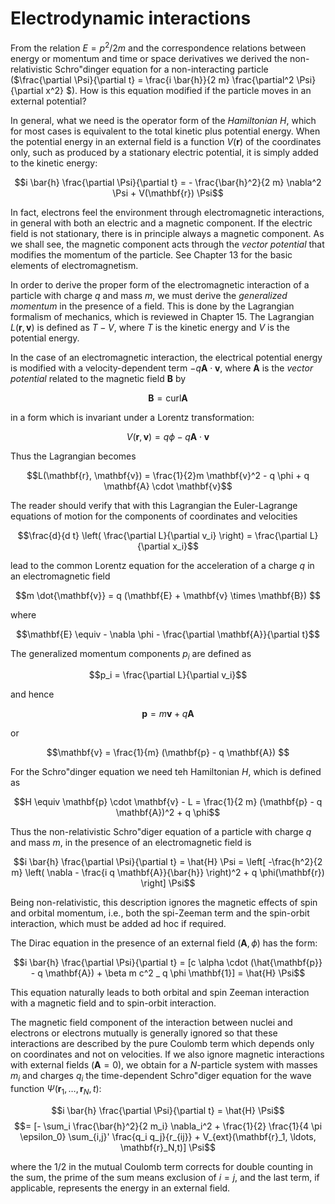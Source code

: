 # Electrodynamic interactions

From the relation $E = p^2/2m$ and the correspondence relations between energy or momentum and time or space derivatives we derived the non-relativistic Schro\"dinger equation for a non-interacting particle ($\frac{\partial \Psi}{\partial t} = \frac{i \bar{h}}{2 m} \frac{\partial^2 \Psi}{\partial x^2} $).
How is this equation modified if the particle moves in an external potential?

In general, what we need is the operator form of the _Hamiltonian_ $H$, which for most cases is equivalent to the total kinetic plus potential energy.
When the potential energy in an external field is a function $V(\mathbf{r})$ of the coordinates only, such as produced by a stationary electric potential, it is simply added to the kinetic energy:

$$i \bar{h} \frac{\partial \Psi}{\partial t} = - \frac{\bar{h}^2}{2 m} \nabla^2 \Psi + V(\mathbf{r}) \Psi$$

In fact, electrons feel the environment through electromagnetic interactions, in general with both an electric and a magnetic component.
If the electric field is not stationary, there is in principle always a magnetic component.
As we shall see, the magnetic component acts through the _vector potential_ that modifies the momentum of the particle.
See Chapter 13 for the basic elements of electromagnetism.

In order to derive the proper form of the electromagnetic interaction of a particle with charge $q$ and mass $m$, we must derive the _generalized momentum_ in the presence of a field.
This is done by the Lagrangian formalism of mechanics, which is reviewed in Chapter 15.
The Lagrangian $L(\mathbf{r}, \mathbf{v})$ is defined as $T - V$, where $T$ is the kinetic energy and $V$ is the potential energy.

In the case of an electromagnetic interaction, the electrical potential energy is modified with a velocity-dependent term $-q \mathbf{A} \cdot \mathbf{v}$, where $\mathbf{A}$ is the _vector potential_ related to the magnetic field $\mathbf{B}$ by

$$\mathbf{B} = \mathrm{curl} \mathbf{A}$$

in a form which is invariant under a Lorentz transformation:

$$V(\mathbf{r}, \mathbf{v}) = q \phi - q \mathbf{A} \cdot \mathbf{v}$$

Thus the Lagrangian becomes

$$L(\mathbf{r}, \mathbf{v}) = \frac{1}{2}m \mathbf{v}^2 - q \phi + q \mathbf{A} \cdot \mathbf{v}$$

The reader should verify that with this Lagrangian the Euler-Lagrange equations of motion for the components of coordinates and velocities

$$\frac{d}{d t} \left( \frac{\partial L}{\partial v_i} \right) = \frac{\partial L}{\partial x_i}$$

lead to the common Lorentz equation for the acceleration of a charge $q$ in an electromagnetic field

$$m \dot{\mathbf{v}} = q (\mathbf{E} + \mathbf{v} \times \mathbf{B}) $$

where

$$\mathbf{E} \equiv - \nabla \phi - \frac{\partial \mathbf{A}}{\partial t}$$

The generalized momentum components $p_i$ are defined as

$$p_i = \frac{\partial L}{\partial v_i}$$

and hence

$$\mathbf{p} = m \mathbf{v} + q \mathbf{A}$$

or

$$\mathbf{v} = \frac{1}{m} (\mathbf{p} - q \mathbf{A}) $$

For the Schro\"dinger equation we need teh Hamiltonian $H$, which is defined as

$$H \equiv \mathbf{p} \cdot \mathbf{v} - L = \frac{1}{2 m} (\mathbf{p} - q \mathbf{A})^2 + q \phi$$

Thus the non-relativistic Schro\"diger equation of a particle with charge $q$ and mass $m$, 
in the presence of an electromagnetic field is

$$i \bar{h} \frac{\partial \Psi}{\partial t} = \hat{H} \Psi = \left[ -\frac{h^2}{2 m} \left( \nabla - \frac{i q \mathbf{A}}{\bar{h}} \right)^2 + q \phi(\mathbf{r}) \right] \Psi$$


Being non-relativistic, this description ignores the magnetic effects of spin and orbital momentum, 
i.e., both the spi-Zeeman term and the spin-orbit interaction, which must be added ad hoc if required.

The Dirac equation in the presence of an external field $(\mathbf{A}, \phi)$ has the form:

$$i \bar{h} \frac{\partial \Psi}{\partial t} = [c \alpha \cdot (\hat{\mathbf{p}} - q \mathbf{A}) + \beta m c^2 _ q \phi \mathbf{1}] = \hat{H} \Psi$$

This equation naturally leads to both orbital and spin Zeeman interaction with a magnetic field and to spin-orbit interaction.

The magnetic field component of the interaction between nuclei and electrons or electrons mutually 
is generally ignored so that these interactions are described by the pure Coulomb term 
which depends only on coordinates and not on velocities.
If we also ignore magnetic interactions with external fields ($\mathbf{A} = 0$), we obtain for a $N$-particle system with masses $m_i$ and charges $q_i$ 
the time-dependent Schro\"diger equation for the wave function $\Psi(\mathbf{r}_1, \ldots, \mathbf{r}_N, t)$:


$$i \bar{h} \frac{\partial \Psi}{\partial t} = \hat{H} \Psi$$
$$= [- \sum_i \frac{\bar{h}^2}{2 m_i} \nabla_i^2 + \frac{1}{2} \frac{1}{4 \pi \epsilon_0} \sum_{i,j}' \frac{q_i q_j}{r_{ij}} + V_{ext}(\mathbf{r}_1, \ldots, \mathbf{r}_N,t)] \Psi$$

where the $1/2$ in the mutual Coulomb term corrects for double counting in the sum, the prime of the sum means exclusion of $i = j$, and the last term, if applicable, represents the energy in an external field.
